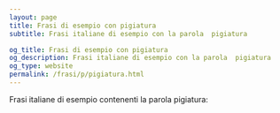 ```yaml
---
layout: page
title: Frasi di esempio con pigiatura 
subtitle: Frasi italiane di esempio con la parola  pigiatura

og_title: Frasi di esempio con pigiatura 
og_description: Frasi italiane di esempio con la parola  pigiatura
og_type: website
permalink: /frasi/p/pigiatura.html
---
```


Frasi italiane di esempio contenenti la parola pigiatura:


